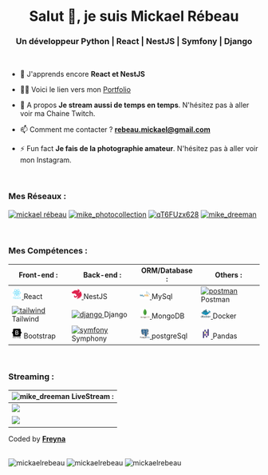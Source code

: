 <h1 align="center">Salut 👋, je suis Mickael Rébeau</h1>
<h3 align="center">Un développeur Python | React | NestJS | Symfony | Django</h3>

<br/>

- 🌱 J'apprends encore **React et NestJS**

- 👨‍💻 Voici le lien vers mon [Portfolio](https://mickaelrebeau.github.io/Portfolio-React/)

- 💬 A propos **Je stream aussi de temps en temps**. N'hésitez pas à aller voir ma Chaine Twitch.

- 📫 Comment me contacter ? **rebeau.mickael@gmail.com**

- ⚡ Fun fact **Je fais de la photographie amateur**. N'hésitez pas à aller voir mon Instagram. 

<br/>

### Mes Réseaux :
<p align="left">
<a href="https://www.linkedin.com/in/mickael-r%C3%A9beau/" target="blank"><img align="center" src="https://raw.githubusercontent.com/rahuldkjain/github-profile-readme-generator/master/src/images/icons/Social/linked-in-alt.svg" alt="mickael rébeau" height="30" width="40" /></a> 
<a href="https://instagram.com/mike_photocollection" target="blank"><img align="center" src="https://raw.githubusercontent.com/rahuldkjain/github-profile-readme-generator/master/src/images/icons/Social/instagram.svg" alt="mike_photocollection" height="30" width="40" /></a>
<a href="https://discord.gg/qT6FUzx628" target="blank"><img align="center" src="https://raw.githubusercontent.com/rahuldkjain/github-profile-readme-generator/master/src/images/icons/Social/discord.svg" alt="qT6FUzx628" height="30" width="40" /></a>
<a href="https://www.twitch.tv/mike_dreeman" target="blank"><img align="center" src="https://raw.githubusercontent.com/rahuldkjain/github-profile-readme-generator/master/src/images/icons/Social/twitch.svg" alt="mike_dreeman" height="30" width="40" /></a>
</p>

</br>

### Mes Compétences :

| Front-end : | Back-end : | ORM/Database : | Others : |
|-----------------------------------------------------------------------------------------|-------------------------------------------------------------------------------------------|---|---|
|<a href="https://reactjs.org/" target="_blank" rel="noreferrer"> <img src="https://raw.githubusercontent.com/devicons/devicon/master/icons/react/react-original-wordmark.svg" alt="react" width="20" height="20"/> </a> React   |<a href="https://nestjs.com/" target="_blank" rel="noreferrer"> <img src="https://raw.githubusercontent.com/devicons/devicon/master/icons/nestjs/nestjs-plain.svg" alt="nestjs" width="20" height="20"/> </a> NestJS   |<a href="https://www.mysql.com/" target="_blank" rel="noreferrer"> <img src="https://raw.githubusercontent.com/devicons/devicon/master/icons/mysql/mysql-original-wordmark.svg" alt="mysql" width="20" height="20"/> </a> MySql     |<a href="https://postman.com" target="_blank" rel="noreferrer"> <img src="https://www.vectorlogo.zone/logos/getpostman/getpostman-icon.svg" alt="postman" width="20" height="20"/> </a> Postman |
|<a href="https://tailwindcss.com/" target="_blank" rel="noreferrer"> <img src="https://www.vectorlogo.zone/logos/tailwindcss/tailwindcss-icon.svg" alt="tailwind" width="20" height="20"/> </a> Tailwind     |<a href="https://www.djangoproject.com/" target="_blank" rel="noreferrer"> <img src="https://cdn.worldvectorlogo.com/logos/django.svg" alt="django" width="20" height="20"/> </a> Django   |<a href="https://www.mongodb.com/" target="_blank" rel="noreferrer"> <img src="https://raw.githubusercontent.com/devicons/devicon/master/icons/mongodb/mongodb-original-wordmark.svg" alt="mongodb" width="20" height="20"/> </a> MongoDB  |<a href="https://www.docker.com/" target="_blank" rel="noreferrer"> <img src="https://raw.githubusercontent.com/devicons/devicon/master/icons/docker/docker-original-wordmark.svg" alt="docker" width="20" height="20"/> </a> Docker |
|<a href="https://getbootstrap.com" target="_blank" rel="noreferrer"><img src="https://raw.githubusercontent.com/devicons/devicon/master/icons/bootstrap/bootstrap-plain-wordmark.svg" alt="bootstrap" width="20" height="20"/></a>  Bootstrap     |<a href="https://symfony.com" target="_blank" rel="noreferrer"> <img src="https://symfony.com/logos/symfony_black_03.svg" alt="symfony" width="20" height="20"/> </a> Symphony |<a href="https://www.postgresql.org" target="_blank" rel="noreferrer"> <img src="https://raw.githubusercontent.com/devicons/devicon/master/icons/postgresql/postgresql-original-wordmark.svg" alt="postgresql" width="20" height="20"/> </a> postgreSql  |<a href="https://pandas.pydata.org/" target="_blank" rel="noreferrer"> <img src="https://raw.githubusercontent.com/devicons/devicon/2ae2a900d2f041da66e950e4d48052658d850630/icons/pandas/pandas-original.svg" alt="pandas" width="20" height="20"/> </a> Pandas |

<br/>

### Streaming :

|<img src="https://raw.githubusercontent.com/rahuldkjain/github-profile-readme-generator/master/src/images/icons/Social/twitch.svg" alt="mike_dreeman" height="20" width="20" />  LiveStream : |
|----------------------------------------------------------------------------------------------------------------------------|
| [![](https://static-cdn.jtvnw.net/previews-ttv/live_user_thefrayna-384x216.jpg)](https://www.twitch.tv/mike_dreeman)        |
| [![](https://y6eyebw4fsjaif3tv75cs2dgna0sjgog.lambda-url.eu-north-1.on.aws/?streamer=thefrayna)](https://www.twitch.tv/mike_dreeman) |

Coded by [**Freyna**](https://github.com/Frayna/Frayna)

<br/>

<img src="https://github-readme-stats.vercel.app/api/top-langs?username=mickaelrebeau&show_icons=true&locale=en&layout=compact" alt="mickaelrebeau" />

<img src="https://github-readme-stats.vercel.app/api?username=mickaelrebeau&show_icons=true&locale=en" alt="mickaelrebeau" />

<img src="https://github-readme-streak-stats.herokuapp.com/?user=mickaelrebeau&" alt="mickaelrebeau" />

